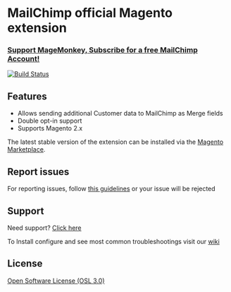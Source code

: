 MailChimp official Magento extension
====================================

<h3><a href="http://www.mailchimp.com/signup?pid=ebizmarts&source=website" target="_blank">Support MageMonkey, Subscribe for a free MailChimp Account!</a> </h3>

[![Build Status](https://travis-ci.org/ebizmarts/magento2-magemonkey.svg?branch=master)](https://travis-ci.org/ebizmarts/magento2-magemonkey)

## Features

* Allows sending additional Customer data to MailChimp as Merge fields
* Double opt-in support
* Supports Magento 2.x

The latest stable version of the extension can be installed via the [Magento Marketplace](https://marketplace.magento.com/ebizmarts-magento2-magemonkey.html).

## Report issues

For reporting issues, follow [this guidelines](https://github.com/ebizmarts/magento2-magemonkey/wiki/Issue-reporting-guidelines) or your issue will be rejected

## Support

Need support? [Click here](http://ebizmarts.com/forums/view/1)

To Install configure and see most common troubleshootings visit our [wiki](http://wiki.ebizmarts.com/magemonkey-2)

## License

[Open Software License (OSL 3.0)](http://opensource.org/licenses/osl-3.0.php)

